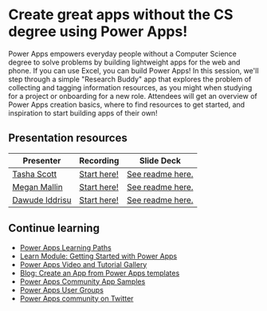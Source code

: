 # Create great apps without the CS degree using Power Apps!

Power Apps empowers everyday people without a Computer Science degree to solve problems by building lightweight apps for the web and phone. If you can use Excel, you can build Power Apps! In this session, we'll step through a simple "Research Buddy" app that explores the problem of collecting and tagging information resources, as you might when studying for a project or onboarding for a new role. Attendees will get an overview of Power Apps creation basics, where to find resources to get started, and inspiration to start building apps of their own!

## Presentation resources

| Presenter | Recording | Slide Deck |
| - | - | - |
| [Tasha Scott](https://twitter.com/TashasEv) | [Start here!](https://myignite.microsoft.com/sessions/1763d6cf-32e0-4792-8ff7-a70096ef634d) | [See readme here.](https://mybuild.azureedge.net/images/resourceDownloader.zip) |
| [Megan Mallin](https://twitter.com/MegMallin) | [Start here!](https://twitter.com/TashasEv) | [See readme here.](https://mybuild.azureedge.net/images/resourceDownloader.zip) |
| [Dawude Iddrisu](https://twitter.com/dawoodiddris) | [Start here!](https://twitter.com/TashasEv) | [See readme here.](https://mybuild.azureedge.net/images/resourceDownloader.zip) |

## Continue learning

- [Power Apps Learning Paths](https://aka.ms/learnpowerapps)
- [Learn Module: Getting Started with Power Apps](https://docs.microsoft.com/learn/modules/get-started-with-powerapps/?WT.mc_id=ignite2020_techseries)
- [Power Apps Video and Tutorial Gallery](https://aka.ms/powerappsgallery)
- [Blog: Create an App from Power Apps templates](https://powerapps.microsoft.com/blog/using-app-template/)
- [Power Apps Community App Samples](https://aka.ms/PACommunitySamples)
- [Power Apps User Groups](https://www.powerappsug.com/home)
- [Power Apps community on Twitter](https://twitter.com/search?q=%23PowerAddicts)
